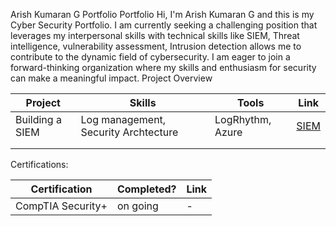Arish Kumaran G Portfolio
Portfolio
Hi, I'm Arish Kumaran G and this is my Cyber Security Portfolio. I am currently seeking a challenging position that leverages my interpersonal skills with technical skills like SIEM, Threat intelligence, vulnerability assessment, Intrusion detection allows me to contribute to the dynamic field of cybersecurity. I am eager to join a forward-thinking organization where my skills and enthusiasm for security can make a meaningful impact.
Project Overview

|     Project     |                 Skills                |     Tools       |      Link       |
| --------------- | ------------------------------------- | --------------- | --------------- |
| Building a SIEM | Log management, Security Archtecture  | LogRhythm, Azure|  <a href="[https://google.com]https://github.com/ArishKumaranG/SIEM/blob/main">SIEM</a>   |
|                 |                                       |                 |                 |
|                 |                                       |                 |                 |


Certifications:

|     Certification     |               Completed?               |     Link       |
| --------------------  | -------------------------------------- | ---------------| 
| CompTIA Security+     |                on going                |        -       | 
